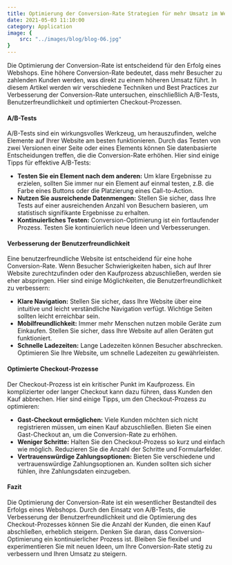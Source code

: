 ```yaml
---
title: Optimierung der Conversion-Rate Strategien für mehr Umsatz im Webshop
date: 2021-05-03 11:10:00
category: Application
image: {
	src: "../images/blog/blog-06.jpg"
}
---
```


Die Optimierung der Conversion-Rate ist entscheidend für den Erfolg eines Webshops. Eine höhere Conversion-Rate bedeutet, dass mehr Besucher zu zahlenden Kunden werden, was direkt zu einem höheren Umsatz führt. In diesem Artikel werden wir verschiedene Techniken und Best Practices zur Verbesserung der Conversion-Rate untersuchen, einschließlich A/B-Tests, Benutzerfreundlichkeit und optimierten Checkout-Prozessen.

#### A/B-Tests

A/B-Tests sind ein wirkungsvolles Werkzeug, um herauszufinden, welche Elemente auf Ihrer Website am besten funktionieren. Durch das Testen von zwei Versionen einer Seite oder eines Elements können Sie datenbasierte Entscheidungen treffen, die die Conversion-Rate erhöhen. Hier sind einige Tipps für effektive A/B-Tests:

- **Testen Sie ein Element nach dem anderen:** Um klare Ergebnisse zu erzielen, sollten Sie immer nur ein Element auf einmal testen, z.B. die Farbe eines Buttons oder die Platzierung eines Call-to-Action.
- **Nutzen Sie ausreichende Datenmengen:** Stellen Sie sicher, dass Ihre Tests auf einer ausreichenden Anzahl von Besuchern basieren, um statistisch signifikante Ergebnisse zu erhalten.
- **Kontinuierliches Testen:** Conversion-Optimierung ist ein fortlaufender Prozess. Testen Sie kontinuierlich neue Ideen und Verbesserungen.

#### Verbesserung der Benutzerfreundlichkeit

Eine benutzerfreundliche Website ist entscheidend für eine hohe Conversion-Rate. Wenn Besucher Schwierigkeiten haben, sich auf Ihrer Website zurechtzufinden oder den Kaufprozess abzuschließen, werden sie eher abspringen. Hier sind einige Möglichkeiten, die Benutzerfreundlichkeit zu verbessern:

- **Klare Navigation:** Stellen Sie sicher, dass Ihre Website über eine intuitive und leicht verständliche Navigation verfügt. Wichtige Seiten sollten leicht erreichbar sein.
- **Mobilfreundlichkeit:** Immer mehr Menschen nutzen mobile Geräte zum Einkaufen. Stellen Sie sicher, dass Ihre Website auf allen Geräten gut funktioniert.
- **Schnelle Ladezeiten:** Lange Ladezeiten können Besucher abschrecken. Optimieren Sie Ihre Website, um schnelle Ladezeiten zu gewährleisten.

#### Optimierte Checkout-Prozesse

Der Checkout-Prozess ist ein kritischer Punkt im Kaufprozess. Ein komplizierter oder langer Checkout kann dazu führen, dass Kunden den Kauf abbrechen. Hier sind einige Tipps, um den Checkout-Prozess zu optimieren:

- **Gast-Checkout ermöglichen:** Viele Kunden möchten sich nicht registrieren müssen, um einen Kauf abzuschließen. Bieten Sie einen Gast-Checkout an, um die Conversion-Rate zu erhöhen.
- **Weniger Schritte:** Halten Sie den Checkout-Prozess so kurz und einfach wie möglich. Reduzieren Sie die Anzahl der Schritte und Formularfelder.
- **Vertrauenswürdige Zahlungsoptionen:** Bieten Sie verschiedene und vertrauenswürdige Zahlungsoptionen an. Kunden sollten sich sicher fühlen, ihre Zahlungsdaten einzugeben.

#### Fazit

Die Optimierung der Conversion-Rate ist ein wesentlicher Bestandteil des Erfolgs eines Webshops. Durch den Einsatz von A/B-Tests, die Verbesserung der Benutzerfreundlichkeit und die Optimierung des Checkout-Prozesses können Sie die Anzahl der Kunden, die einen Kauf abschließen, erheblich steigern. Denken Sie daran, dass Conversion-Optimierung ein kontinuierlicher Prozess ist. Bleiben Sie flexibel und experimentieren Sie mit neuen Ideen, um Ihre Conversion-Rate stetig zu verbessern und Ihren Umsatz zu steigern.

